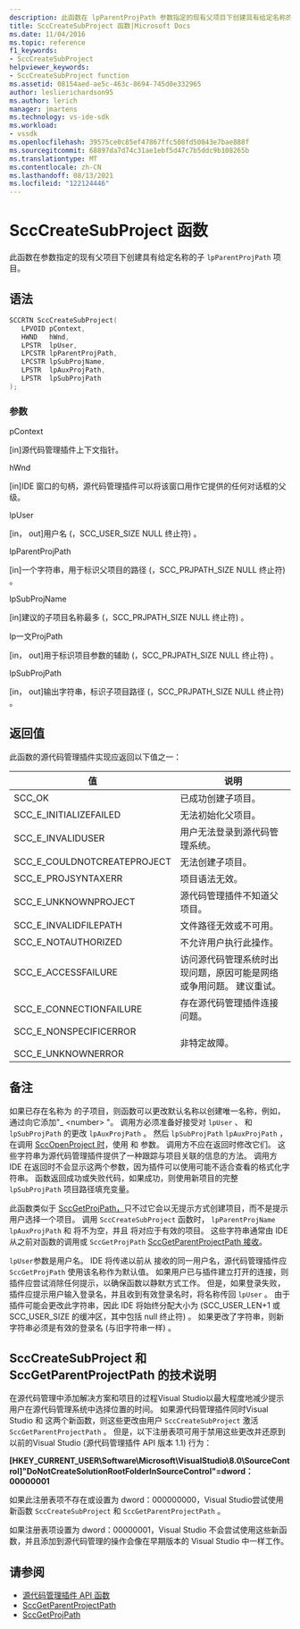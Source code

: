 ```yaml
---
description: 此函数在 lpParentProjPath 参数指定的现有父项目下创建具有给定名称的子项目。
title: SccCreateSubProject 函数|Microsoft Docs
ms.date: 11/04/2016
ms.topic: reference
f1_keywords:
- SccCreateSubProject
helpviewer_keywords:
- SccCreateSubProject function
ms.assetid: 08154aed-ae5c-463c-8694-745d0e332965
author: leslierichardson95
ms.author: lerich
manager: jmartens
ms.technology: vs-ide-sdk
ms.workload:
- vssdk
ms.openlocfilehash: 39575ce0c85ef47867ffc508fd50843e7bae888f
ms.sourcegitcommit: 68897da7d74c31ae1ebf5d47c7b5ddc9b108265b
ms.translationtype: MT
ms.contentlocale: zh-CN
ms.lasthandoff: 08/13/2021
ms.locfileid: "122124446"
---
```

# <a name="scccreatesubproject-function"></a>SccCreateSubProject 函数
此函数在参数指定的现有父项目下创建具有给定名称的子 `lpParentProjPath` 项目。

## <a name="syntax"></a>语法

```cpp
SCCRTN SccCreateSubProject(
   LPVOID pContext,
   HWND   hWnd,
   LPSTR  lpUser,
   LPCSTR lpParentProjPath,
   LPCSTR lpSubProjName,
   LPSTR  lpAuxProjPath,
   LPSTR  lpSubProjPath
);
```

### <a name="parameters"></a>参数
 pContext

[in]源代码管理插件上下文指针。

 hWnd

[in]IDE 窗口的句柄，源代码管理插件可以将该窗口用作它提供的任何对话框的父级。

 lpUser

[in， out]用户名 (，SCC_USER_SIZE NULL 终止符) 。

 lpParentProjPath

[in]一个字符串，用于标识父项目的路径 (，SCC_PRJPATH_SIZE NULL 终止符) 。

 lpSubProjName

[in]建议的子项目名称最多 (，SCC_PRJPATH_SIZE NULL 终止符) 。

 lp一文ProjPath

[in， out]用于标识项目参数的辅助 (，SCC_PRJPATH_SIZE NULL 终止符) 。

 lpSubProjPath

[in， out]输出字符串，标识子项目路径 (，SCC_PRJPATH_SIZE NULL 终止符) 。

## <a name="return-value"></a>返回值
 此函数的源代码管理插件实现应返回以下值之一：

|值|说明|
|-----------|-----------------|
|SCC_OK|已成功创建子项目。|
|SCC_E_INITIALIZEFAILED|无法初始化父项目。|
|SCC_E_INVALIDUSER|用户无法登录到源代码管理系统。|
|SCC_E_COULDNOTCREATEPROJECT|无法创建子项目。|
|SCC_E_PROJSYNTAXERR|项目语法无效。|
|SCC_E_UNKNOWNPROJECT|源代码管理插件不知道父项目。|
|SCC_E_INVALIDFILEPATH|文件路径无效或不可用。|
|SCC_E_NOTAUTHORIZED|不允许用户执行此操作。|
|SCC_E_ACCESSFAILURE|访问源代码管理系统时出现问题，原因可能是网络或争用问题。 建议重试。|
|SCC_E_CONNECTIONFAILURE|存在源代码管理插件连接问题。|
|SCC_E_NONSPECIFICERROR<br /><br /> SCC_E_UNKNOWNERROR|非特定故障。|

## <a name="remarks"></a>备注
 如果已存在名称为 的子项目，则函数可以更改默认名称以创建唯一名称，例如，通过向它添加"_ \<number> "。 调用方必须准备好接受对 `lpUser` 、 和 `lpSubProjPath` 的更改 `lpAuxProjPath` 。 然后 `lpSubProjPath` `lpAuxProjPath` ，在调用 [SccOpenProject 时](../extensibility/sccopenproject-function.md)，使用 和 参数。 调用方不应在返回时修改它们。 这些字符串为源代码管理插件提供了一种跟踪与项目关联的信息的方法。 调用方 IDE 在返回时不会显示这两个参数，因为插件可以使用可能不适合查看的格式化字符串。 函数返回成功或失败代码，如果成功，则使用新项目的完整 `lpSubProjPath` 项目路径填充变量。

 此函数类似于 [SccGetProjPath，](../extensibility/sccgetprojpath-function.md)只不过它会以无提示方式创建项目，而不是提示用户选择一个项目。 调用 `SccCreateSubProject` 函数时， `lpParentProjName` `lpAuxProjPath` 和 将不为空，并且 将对应于有效的项目。 这些字符串通常由 IDE 从之前对函数的调用或 `SccGetProjPath` [SccGetParentProjectPath 接收](../extensibility/sccgetparentprojectpath-function.md)。

 `lpUser`参数是用户名。 IDE 将传递以前从 接收的同一用户名，源代码管理插件应 `SccGetProjPath` 使用该名称作为默认值。 如果用户已与插件建立打开的连接，则插件应尝试消除任何提示，以确保函数以静默方式工作。 但是，如果登录失败，插件应提示用户输入登录名，并且收到有效登录名时，将名称传回 `lpUser` 。 由于插件可能会更改此字符串，因此 IDE 将始终分配大小为 (SCC_USER_LEN+1 或 SCC_USER_SIZE 的缓冲区，其中包括 null 终止符) 。 如果更改了字符串，则新字符串必须是有效的登录名 (与旧字符串一样) 。

## <a name="technical-notes-for-scccreatesubproject-and-sccgetparentprojectpath"></a>SccCreateSubProject 和 SccGetParentProjectPath 的技术说明
 在源代码管理中添加解决方案和项目的过程Visual Studio以最大程度地减少提示用户在源代码管理系统中选择位置的时间。 如果源代码管理插件同时Visual Studio 和 这两个新函数，则这些更改由用户 `SccCreateSubProject` 激活 `SccGetParentProjectPath` 。 但是，以下注册表项可用于禁用这些更改并还原到以前的Visual Studio (源代码管理插件 API 版本 1.1) 行为：

 **[HKEY_CURRENT_USER\Software\Microsoft\VisualStudio\8.0\SourceControl]"DoNotCreateSolutionRootFolderInSourceControl"=dword：00000001**

 如果此注册表项不存在或设置为 dword：000000000，Visual Studio尝试使用新函数 `SccCreateSubProject` 和 `SccGetParentProjectPath` 。

 如果注册表项设置为 dword：00000001，Visual Studio 不会尝试使用这些新函数，并且添加到源代码管理的操作会像在早期版本的 Visual Studio 中一样工作。

## <a name="see-also"></a>请参阅
- [源代码管理插件 API 函数](../extensibility/source-control-plug-in-api-functions.md)
- [SccGetParentProjectPath](../extensibility/sccgetparentprojectpath-function.md)
- [SccGetProjPath](../extensibility/sccgetprojpath-function.md)

